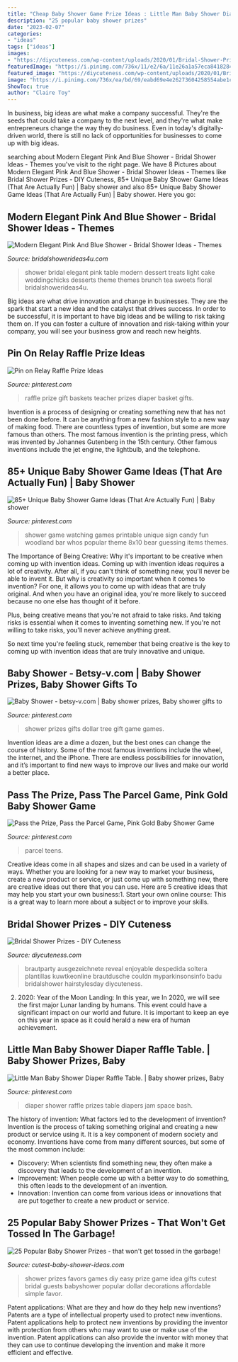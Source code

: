 ```yaml
---
title: "Cheap Baby Shower Game Prize Ideas : Little Man Baby Shower Diaper Raffle Table."
description: "25 popular baby shower prizes"
date: "2023-02-07"
categories:
- "ideas"
tags: ["ideas"]
images:
- "https://diycuteness.com/wp-content/uploads/2020/01/Bridal-Shower-Prizes.jpg"
featuredImage: "https://i.pinimg.com/736x/11/e2/6a/11e26a1a57eca8418284b5e9835beaaa.jpg"
featured_image: "https://diycuteness.com/wp-content/uploads/2020/01/Bridal-Shower-Prizes.jpg"
image: "https://i.pinimg.com/736x/ea/bd/69/eabd69e4e26273604258554abe1ca680--diaper-shower-baby-shower-diapers.jpg"
ShowToc: true
author: "Claire Toy"
---
```



In business, big ideas are what make a company successful. They're the seeds that could take a company to the next level, and they're what make entrepreneurs change the way they do business. Even in today's digitally-driven world, there is still no lack of opportunities for businesses to come up with big ideas.

	

		
searching about Modern Elegant Pink And Blue Shower - Bridal Shower Ideas - Themes you've visit to the right page. We have 8 Pictures about Modern Elegant Pink And Blue Shower - Bridal Shower Ideas - Themes like Bridal Shower Prizes - DIY Cuteness, 85+ Unique Baby Shower Game Ideas (That Are Actually Fun) | Baby shower and also 85+ Unique Baby Shower Game Ideas (That Are Actually Fun) | Baby shower. Here you go:
		
    
## Modern Elegant Pink And Blue Shower - Bridal Shower Ideas - Themes

<img loading=lazy src="http://www.bridalshowerideas4u.com/wp-content/uploads/2016/06/Modern-Elegant-Pink-And-Blue-Shower-Treats.jpg" onerror="this.onerror=null;this.src='https://tse4.mm.bing.net/th?id=OIP.rjPJoM0CC8mpOxnXRGr6HwHaLH&amp;pid=15.1';" alt="Modern Elegant Pink And Blue Shower - Bridal Shower Ideas - Themes">

_Source: bridalshowerideas4u.com_

>shower bridal elegant pink table modern dessert treats light cake weddingchicks desserts theme themes brunch tea sweets floral bridalshowerideas4u. 

	

Big ideas are what drive innovation and change in businesses. They are the spark that start a new idea and the catalyst that drives success. In order to be successful, it is important to have big ideas and be willing to risk taking them on. If you can foster a culture of innovation and risk-taking within your company, you will see your business grow and reach new heights.

    
## Pin On Relay Raffle Prize Ideas

<img loading=lazy src="https://i.pinimg.com/736x/15/ea/c8/15eac80e07208d668aca3fd151f35b7b.jpg" onerror="this.onerror=null;this.src='https://tse2.mm.bing.net/th?id=OIP.625iWWfVzM5bp2ocMn6RMQHaJr&amp;pid=15.1';" alt="Pin on Relay Raffle Prize Ideas">

_Source: pinterest.com_

>raffle prize gift baskets teacher prizes diaper basket gifts. 

	

Invention is a process of designing or creating something new that has not been done before. It can be anything from a new fashion style to a new way of making food. There are countless types of invention, but some are more famous than others. The most famous invention is the printing press, which was invented by Johannes Gutenberg in the 15th century. Other famous inventions include the jet engine, the lightbulb, and the telephone.

    
## 85+ Unique Baby Shower Game Ideas (That Are Actually Fun) | Baby Shower

<img loading=lazy src="https://i.pinimg.com/736x/11/e2/6a/11e26a1a57eca8418284b5e9835beaaa.jpg" onerror="this.onerror=null;this.src='https://tse1.mm.bing.net/th?id=OIP.3jQZY3-pXkA_BRv9thOmiAHaJQ&amp;pid=15.1';" alt="85+ Unique Baby Shower Game Ideas (That Are Actually Fun) | Baby shower">

_Source: pinterest.com_

>shower game watching games printable unique sign candy fun woodland bar whos popular theme 8x10 bear guessing items themes. 

	

The Importance of Being Creative: Why it's important to be creative when coming up with invention ideas.
Coming up with invention ideas requires a lot of creativity. After all, if you can't think of something new, you'll never be able to invent it.
But why is creativity so important when it comes to invention? For one, it allows you to come up with ideas that are truly original. And when you have an original idea, you're more likely to succeed because no one else has thought of it before.

Plus, being creative means that you're not afraid to take risks. And taking risks is essential when it comes to inventing something new. If you're not willing to take risks, you'll never achieve anything great.

So next time you're feeling stuck, remember that being creative is the key to coming up with invention ideas that are truly innovative and unique.

    
## Baby Shower - Betsy-v.com | Baby Shower Prizes, Baby Shower Gifts To

<img loading=lazy src="https://i.pinimg.com/736x/a6/dd/45/a6dd45eb6df2c764cc724472f523f491--wedding-shower-prizes-baby-shower-games-and-prizes.jpg" onerror="this.onerror=null;this.src='https://tse3.mm.bing.net/th?id=OIP.gMykUVDYPk3w3bCX8bPZSwHaLG&amp;pid=15.1';" alt="Baby Shower - betsy-v.com | Baby shower prizes, Baby shower gifts to">

_Source: pinterest.com_

>shower prizes gifts dollar tree gift game games. 

	

Invention ideas are a dime a dozen, but the best ones can change the course of history. Some of the most famous inventions include the wheel, the internet, and the iPhone. There are endless possibilities for innovation, and it’s important to find new ways to improve our lives and make our world a better place.

    
## Pass The Prize, Pass The Parcel Game, Pink Gold Baby Shower Game

<img loading=lazy src="https://i.pinimg.com/736x/58/bc/a7/58bca7cc69d657d9b93c21025908ce29.jpg" onerror="this.onerror=null;this.src='https://tse1.mm.bing.net/th?id=OIP.YIzu4Y8ErO_IjzsNr0WbPgHaKX&amp;pid=15.1';" alt="Pass the Prize, Pass the Parcel Game, Pink Gold Baby Shower Game">

_Source: pinterest.com_

>parcel teens. 

	

Creative ideas come in all shapes and sizes and can be used in a variety of ways. Whether you are looking for a new way to market your business, create a new product or service, or just come up with something new, there are creative ideas out there that you can use. Here are 5 creative ideas that may help you start your own business:1. Start your own online course: This is a great way to learn more about a subject or to improve your skills.

    
## Bridal Shower Prizes - DIY Cuteness

<img loading=lazy src="https://diycuteness.com/wp-content/uploads/2020/01/Bridal-Shower-Prizes.jpg" onerror="this.onerror=null;this.src='https://tse3.mm.bing.net/th?id=OIP.XOGJ53OPzbBuHt48eMlALgHaJ4&amp;pid=15.1';" alt="Bridal Shower Prizes - DIY Cuteness">

_Source: diycuteness.com_

>brautparty ausgezeichnete reveal enjoyable despedida soltera plantillas kuwtkeonline brautdusche couldn myparkinsonsinfo badu bridalshower hairstylesday diycuteness. 

	

2) 2020: Year of the Moon Landing: In this year, we
In 2020, we will see the first major Lunar landing by humans. This event could have a significant impact on our world and future. It is important to keep an eye on this year in space as it could herald a new era of human achievement.

    
## Little Man Baby Shower Diaper Raffle Table. | Baby Shower Prizes, Baby

<img loading=lazy src="https://i.pinimg.com/736x/ea/bd/69/eabd69e4e26273604258554abe1ca680--diaper-shower-baby-shower-diapers.jpg" onerror="this.onerror=null;this.src='https://tse3.mm.bing.net/th?id=OIP.WgmIFS6nKmedezQUa-WDAQHaJ3&amp;pid=15.1';" alt="Little Man Baby Shower Diaper Raffle Table. | Baby shower prizes, Baby">

_Source: pinterest.com_

>diaper shower raffle prizes table diapers jam space bash. 

	

The history of invention: What factors led to the development of invention?
Invention is the process of taking something original and creating a new product or service using it. It is a key component of modern society and economy. Inventions have come from many different sources, but some of the most common include: 
- Discovery: When scientists find something new, they often make a discovery that leads to the development of an invention. 
- Improvement: When people come up with a better way to do something, this often leads to the development of an invention. 
- Innovation: Invention can come from various ideas or innovations that are put together to create a new product or service.

    
## 25 Popular Baby Shower Prizes - That Won&#039;t Get Tossed In The Garbage!

<img loading=lazy src="https://www.cutest-baby-shower-ideas.com/images/xeasyprizeideas3.png.pagespeed.ic.M4tzZPjqfX.jpg" onerror="this.onerror=null;this.src='https://tse1.mm.bing.net/th?id=OIP.CElQUAgMoV1XzxGJCGK4hwHaLG&amp;pid=15.1';" alt="25 Popular Baby Shower Prizes - that won&#039;t get tossed in the garbage!">

_Source: cutest-baby-shower-ideas.com_

>shower prizes favors games diy easy prize game idea gifts cutest bridal guests babyshower popular dollar decorations affordable simple favor. 

	

Patent applications: What are they and how do they help new inventions?
Patents are a type of intellectual property used to protect new inventions. Patent applications help to protect new inventions by providing the inventor with protection from others who may want to use or make use of the invention. Patent applications can also provide the inventor with money that they can use to continue developing the invention and make it more efficient and effective.

